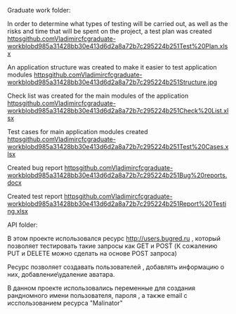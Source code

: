 Graduate work folder:


In order to determine what types of testing will be carried out, as well as the risks and time that will be spent on the project, a test plan was created 
[httpsgithub.comVladimircfcgraduate-workblobd985a31428bb30e413d6d2a8a72b7c295224b251Test%20Plan.xlsx](https://github.com/Vladimircfc/graduate-work/blob/76199af61e6933103fdd0ac3ebd3eae081577abb/Test%20Plan.xlsx)

An application structure was created to make it easier to test application modules 
[httpsgithub.comVladimircfcgraduate-workblobd985a31428bb30e413d6d2a8a72b7c295224b251Structure.jpg](https://github.com/Vladimircfc/graduate-work/blob/76199af61e6933103fdd0ac3ebd3eae081577abb/Structure.jpg)

Check list was created for the main modules of the application 
[httpsgithub.comVladimircfcgraduate-workblobd985a31428bb30e413d6d2a8a72b7c295224b251Check%20List.xlsx](https://github.com/Vladimircfc/graduate-work/blob/76199af61e6933103fdd0ac3ebd3eae081577abb/Check%20List.xlsx)

Test cases for main application modules created 
[httpsgithub.comVladimircfcgraduate-workblobd985a31428bb30e413d6d2a8a72b7c295224b251Test%20Cases.xlsx](https://github.com/Vladimircfc/graduate-work/blob/76199af61e6933103fdd0ac3ebd3eae081577abb/Test%20Cases.xlsx)

Created bug report 
[httpsgithub.comVladimircfcgraduate-workblobd985a31428bb30e413d6d2a8a72b7c295224b251Bug%20reports.docx](https://github.com/Vladimircfc/graduate-work/blob/76199af61e6933103fdd0ac3ebd3eae081577abb/Bug%20reports.docx)

Created test report 
[httpsgithub.comVladimircfcgraduate-workblobd985a31428bb30e413d6d2a8a72b7c295224b251Report%20Testing.xlsx](https://github.com/Vladimircfc/graduate-work/blob/main/Report%20Testing.xlsx)



API folder:

В этом проекте использовался ресурс http://users.bugred.ru , который позволяет тестировать такие запросы как GET и POST (К сожалению PUT и DELETE можно сделать на основе POST запроса)

Ресурс позволяет создавать пользователей , добавлять информацию о них, добавление\удаление аватара.

В данном проекте использовались переменные для создания рандномного имени пользователя, пароля , а также email с исспользованием ресурса "Malinator"


